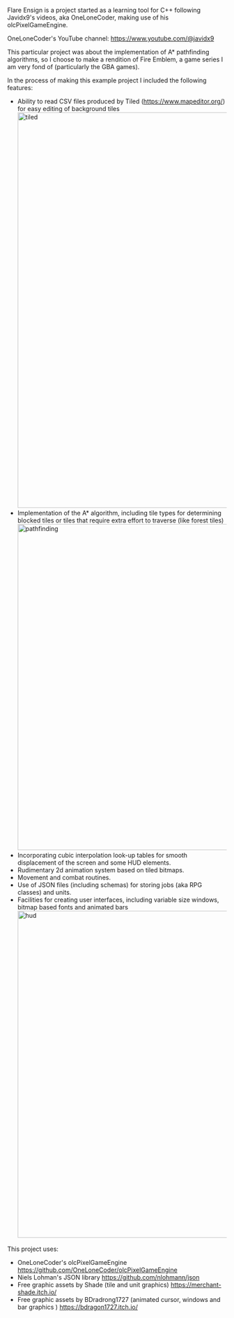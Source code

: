 Flare Ensign is a project started as a learning tool for C++ following Javidx9's videos, aka OneLoneCoder, making use of his olcPixelGameEngine.

OneLoneCoder's YouTube channel: https://www.youtube.com/@javidx9

This particular project was about the implementation of A* pathfinding algorithms, so I choose to make a rendition of Fire Emblem, a game series I am very fond of (particularly the GBA games).

In the process of making this example project I included the following features:
- Ability to read CSV files produced by Tiled (https://www.mapeditor.org/) for easy editing of background tiles <img width="1617" height="906" alt="tiled" src="https://github.com/user-attachments/assets/56ececa0-c60d-4e8b-a528-790e1a348433" />
- Implementation of the A* algorithm, including tile types for determining blocked tiles or tiles that require extra effort to traverse (like forest tiles) <img width="1438" height="747" alt="pathfinding" src="https://github.com/user-attachments/assets/122c813f-c954-43be-8d53-308595881060" />
- Incorporating cubic interpolation look-up tables for smooth displacement of the screen and some HUD elements.
- Rudimentary 2d animation system based on tiled bitmaps.
- Movement and combat routines.
- Use of JSON files (including schemas) for storing jobs (aka RPG classes) and units.
- Facilities for creating user interfaces, including variable size windows, bitmap based fonts and animated bars <img width="1439" height="749" alt="hud" src="https://github.com/user-attachments/assets/f28d5137-9827-47e4-a5e3-e5c4399c19fb" />

This project uses:
- OneLoneCoder's olcPixelGameEngine
  https://github.com/OneLoneCoder/olcPixelGameEngine
- Niels Lohman's JSON library
  https://github.com/nlohmann/json
- Free graphic assets by Shade (tile and unit graphics)
  https://merchant-shade.itch.io/
- Free graphic assets by BDradrong1727 (animated cursor, windows and bar graphics )
  https://bdragon1727.itch.io/



